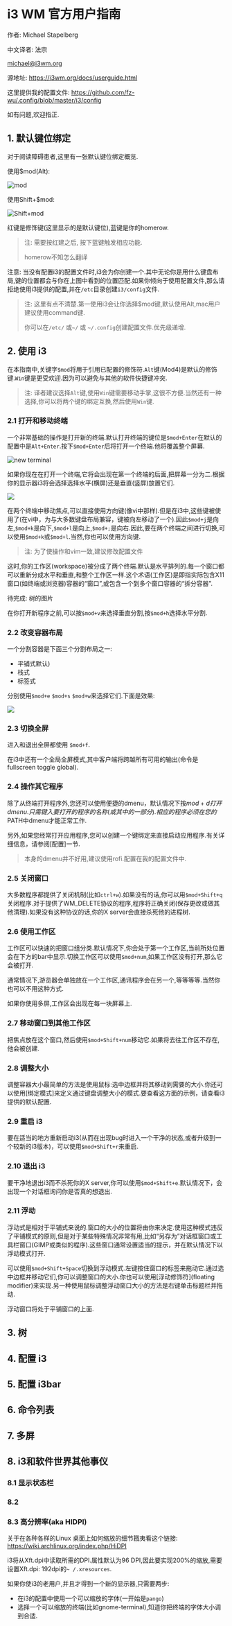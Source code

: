 # i3 WM 官方用户指南

作者: Michael Stapelberg

中文译者: 法宗

michael@i3wm.org

源地址: https://i3wm.org/docs/userguide.html

这里提供我的配置文件: https://github.com/fz-wu/.config/blob/master/i3/config

如有问题,欢迎指正.

##  1. 默认键位绑定

对于阅读障碍患者,这里有一张默认键位绑定概览.

使用$mod(Alt):

![mod](https://i3wm.org/docs/keyboard-layer1.png)

使用Shift+$mod:

![Shift+mod](https://i3wm.org/docs/keyboard-layer2.png)



红键是修饰键(这里显示的是默认键位),蓝键是你的homerow.

> 注: 需要按红建之后, 按下蓝键触发相应功能.
>
> homerow不知怎么翻译

注意: 当没有配置i3的配置文件时,i3会为你创建一个.其中无论你是用什么键盘布局,键的位置都会与你在上图中看到的位置匹配.如果你倾向于使用配置文件,那么请拒绝使用i3提供的配置,并在`/etc`目录创建`i3/config`文件.

> 注: 这里有点不清楚.第一使用i3会让你选择$mod键,默认使用Alt,mac用户建议使用command键.
>
> 你可以在`/etc/` 或`~/` 或 `~/.config`创建配置文件.优先级递增.



## 2. 使用 i3

在本指南中,关键字`$mod`将用于引用已配置的修饰符.`Alt`键(Mod4)是默认的修饰键.`Win`键是更受欢迎.因为可以避免与其他的软件快捷键冲突.

> 注: 译者建议选择`Alt`键,使用`Win`键需要移动手掌,这很不方便.当然还有一种选择,你可以将两个键的绑定互换,然后使用`Win`键.

### 2.1 打开和移动终端

一个非常基础的操作是打开新的终端.默认打开终端的键位是`$mod+Enter`在默认的配置中是`Alt+Enter`.按下`$mod+Enter`后将打开一个终端.他将覆盖整个屏幕.

<img src="https://i3wm.org/docs/single_terminal.png" alt="new terminal"  />

如果你现在在打开一个终端,它将会出现在第一个终端的后面,把屏幕一分为二.根据你的显示器i3将会选择选择水平(横屏)还是垂直(竖屏)放置它们.

![](https://i3wm.org/docs/two_terminals.png)

在两个终端中移动焦点,可以直接使用方向键(像vi中那样).但是在i3中,这些键被使用了(在vi中，为与大多数键盘布局兼容，键被向左移动了一个).因此`$mod+j`是向左,`$mod+k`是向下,`$mod+l`是向上,`$mod+;`是向右.因此,要在两个终端之间进行切换,可以使用`$mod+k`或`$mod+l`.当然,你也可以使用方向键.

> 注: 为了使操作和vim一致,建议修改配置文件

这时,你的工作区(workspace)被分成了两个终端.默认是水平排列的.每一个窗口都可以重新分成水平和垂直,和整个工作区一样.这个术语(工作区)是即指实际包含X11窗口(如终端或浏览器)容器的“窗口”,或包含一个到多个窗口容器的“拆分容器”.

待完成: 树的图片

在你打开新程序之前,可以按`$mod+v`来选择垂直分割,按`$mod+h`选择水平分割.

### 2.2 改变容器布局

一个分割容器是下面三个分割布局之一:

- 平铺式默认)
- 栈式
- 标签式

分别使用`$mod+e` `$mod+s` `$mod+w`来选择它们.下面是效果:

![](https://i3wm.org/docs/modes.png)

### 2.3 切换全屏

进入和退出全屏都使用 `$mod+f`.

在i3中还有一个全局全屏模式,其中客户端将跨越所有可用的输出(命令是fullscreen toggle global).

### 2.4 操作其它程序

除了从终端打开程序外,您还可以使用便捷的dmenu，默认情况下按$mod+d打开dmenu.只需键入要打开的程序的名称(或其中的一部分).相应的程序必须在您的$PATH中dmenu才能正常工作.


另外,如果您经常打开应用程序,您可以创建一个键绑定来直接启动应用程序.有关详细信息，请参阅[配置]一节.

> 本身的dmenu并不好用,建议使用rofi.配置在我的配置文件中.

### 2.5 关闭窗口

大多数程序都提供了关闭机制(比如`ctrl+w`).如果没有的话,你可以用`$mod+Shift+q`关闭程序.对于提供了WM_DELETE协议的程序,程序将正确关闭(保存更改或做其他清理).如果没有这种协议的话,你的X server会直接杀死他的进程树.

### 2.6 使用工作区

工作区可以快速的把窗口组分类.默认情况下,你会处于第一个工作区,当前所处位置会在下方的bar中显示.切换工作区可以使用`$mod+num`,如果工作区没有打开,那么它会被打开.

通常情况下,游览器会单独放在一个工作区,通讯程序会在另一个,等等等等.当然你也可以不用这种方式.

如果你使用多屏,工作区会出现在每一块屏幕上.

### 2.7 移动窗口到其他工作区

把焦点放在这个窗口,然后使用`$mod+Shift+num`移动它.如果将去往工作区不存在,他会被创建.

### 2.8 调整大小

调整容器大小最简单的方法是使用鼠标:选中边框并将其移动到需要的大小.你还可以使用[绑定模式]来定义通过键盘调整大小的模式.要查看这方面的示例，请查看i3提供的默认配置.

### 2.9 重启 i3

要在适当的地方重新启动i3(从而在出现bug时进入一个干净的状态,或者升级到一个较新的i3版本)，可以使用`$mod+Shift+r`来重启.

### 2.10 退出 i3

要干净地退出i3而不杀死你的X server,你可以使用`$mod+Shift+e`.默认情况下，会出现一个对话框询问你是否真的想退出.

### 2.11 浮动

浮动式是相对于平铺式来说的.窗口的大小的位置将由你来决定.使用这种模式违反了平铺模式的原则,但是对于某些特殊情况非常有用,比如“另存为”对话框窗口或工具栏窗口(GIMP或类似的程序).这些窗口通常设置适当的提示，并在默认情况下以浮动模式打开.

可以使用`$mod+Shift+Space`切换到浮动模式.左键按住窗口的标签来拖动它.通过选中边框并移动它们,你可以调整窗口的大小.你也可以使用[浮动修饰符](floating modifier)来实现.另一种使用鼠标调整浮动窗口大小的方法是右键单击标题栏并拖动.

浮动窗口将处于平铺窗口的上面.

## 3. 树

## 4. 配置 i3

## 5. 配置 i3bar

## 6. 命令列表

## 7. 多屏

## 8. i3和软件世界其他事仪

### 8.1 显示状态栏

### 8.2

### 8.3 高分辨率(aka HIDPI)

关于在各种各样的Linux 桌面上如何缩放的细节戡夷看这个链接: https://wiki.archlinux.org/index.php/HiDPI 

i3将从Xft.dpi中读取所需的DPI.属性默认为96 DPI,因此要实现200%的缩放,需要设置Xft.dpi: 192dpi的`~ /.xresources`.

如果你使i3的老用户,并且才得到一个新的显示器,只需要两步:

- 在i3的配置中使用一个可以缩放的字体(一开始是`pango`)
- 选择一个可以缩放的终端(比如gnome-terminal),知道你把终端的字体大小调到合适.
